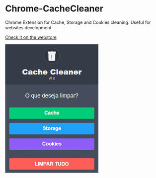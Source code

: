 # Chrome-CacheCleaner
Chrome Extension for Cache, Storage and Cookies cleaning.
Useful for websites development

[Check it on the webstore](https://chrome.google.com/webstore/detail/cache-cleaner/knhlnlhppiecllcpgobkelflmcgcdeal)

![Logo](https://github.com/LeandroSQ/Chrome-CacheCleaner/blob/master/demo.png?raw=true)
